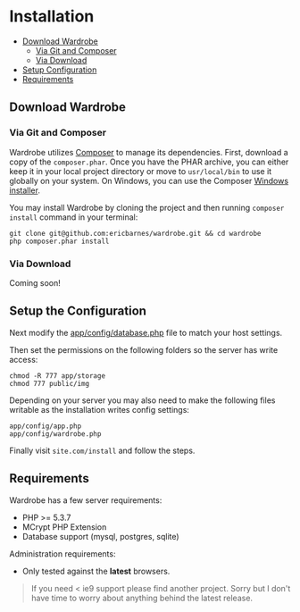 # Installation

- [Download  Wardrobe](#download-wardrobe)
  - [Via Git and Composer](#git-composer) 
  - [Via Download](#download)
- [Setup Configuration](#set_config)
- [Requirements](#requirements)

<a name="download-wardrobe"></a>
## Download Wardrobe

<a name="git-composer"></a>
### Via Git and Composer


Wardrobe utilizes [Composer](http://getcomposer.org) to manage its dependencies. First, download a copy of the `composer.phar`. Once you have the PHAR archive, you can either keep it in your local project directory or move to `usr/local/bin` to use it globally on your system. On Windows, you can use the Composer [Windows installer](https://getcomposer.org/Composer-Setup.exe).


You may install Wardrobe by cloning the project and then running `composer install` command in your terminal:

    git clone git@github.com:ericbarnes/wardrobe.git && cd wardrobe
    php composer.phar install

<a name="download"></a>
### Via Download

Coming soon!

<a name="set_config"></a>
## Setup the Configuration

Next modify the [app/config/database.php](/docs/database) file to match your host settings.

Then set the permissions on the following folders so the server has write access:

    chmod -R 777 app/storage
    chmod 777 public/img

Depending on your server you may also need to make the following files writable as the installation writes config settings:

    app/config/app.php
    app/config/wardrobe.php

Finally visit `site.com/install` and follow the steps.

<a name="requirements"></a>
## Requirements

Wardrobe has a few server requirements:

- PHP >= 5.3.7
- MCrypt PHP Extension
- Database support (mysql, postgres, sqlite)

Administration requirements:

- Only tested against the **latest** browsers.

> If you need < ie9 support please find another project. Sorry but I don't have time to worry about anything behind the latest release.

